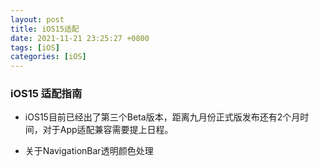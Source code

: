 ```yaml
---
layout: post
title: iOS15适配
date: 2021-11-21 23:25:27 +0800
tags: [iOS]
categories: [iOS]
---
```


### iOS15 适配指南

+ iOS15目前已经出了第三个Beta版本，距离九月份正式版发布还有2个月时间，对于App适配兼容需要提上日程。

+ 关于NavigationBar透明颜色处理